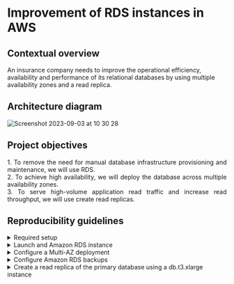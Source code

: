 # Improvement of RDS instances in AWS

## Contextual overview

An insurance company needs to improve the operational efficiency, availability and performance of its relational databases by using multiple availability zones and a read replica.

## Architecture diagram

![Screenshot 2023-09-03 at 10 30 28](https://github.com/martins-jean/Improvement-of-RDS-Instances-in-AWS/assets/118685801/beee3609-0866-4f41-aa43-5e8164efbdc5)

## Project objectives

<p align="justify">
1. To remove the need for manual database infrastructure provisioning and maintenance, we will use RDS. <br>
2. To achieve high availability, we will deploy the database across multiple availability zones. <br>
3. To serve high-volume application read traffic and increase read throughput, we will use create read replicas.
</p>

## Reproducibility guidelines

<details>
  <summary>Required setup</summary>
  1. Create a VPC with DNS resolution and hostnames enabled. <br>
  2. Create a security group that allows all traffic, all protocols and all port ranges for both inbound and outbound rules and name it default. <br>
</details>

<details>
  <summary>Launch and Amazon RDS instance</summary>
  1. Navigate to the RDS console. <br>
  2. Select Databases and click create database. <br>
  3. Choose "Standard create" and the MariaDB engine type. <br>
  4. Keep the version provided by default and choose the Dev/Test template. <br>
  5. Use the following configurations: <br>
  - Instance identifier: my-database. <br>
  - Master username: admin. <br>
  - Master password: TheRQDword777! <br>
  - DB instance class: Burstable classes. <br>
  - Type: db.t3.xlarge <br>
  - Storage type: General purpose SSD (gp2). <br>
  - Allocated storage: 20. <br>
  - Enable storage autoscaling: checked. <br>
  - Maximum storage threshold: 1000. <br>
</details>

<details>
  <summary>Configure a Multi-AZ deployment</summary>
  1. Under Availability and Durability, Multi-AZ deployment: Create a standby instance. <br>
  2. Continue the creation with the following configurations:
  - VPC: keep the default VPC. <br>
  - Subnet: default. <br>
  - Public access: no. <br>
  - VPC security group: choose existing, then default. <br>
  - Database authentication options: password authentication. <br>
  - Under monitoring, turn on performance insights. <br>
  - Expand additional configuration if needed and clear the enhanced monitoring checkbox. <br>
</details>

<details>
  <summary>Configure Amazon RDS backups</summary>
  1. Under database options, use the following configurations: <br>
  - Initial database name: my_database. <br>
  - DB parameter group: default.mariadb10.6 <br>
  - Option group: default:mariadb-10-6 <br>
  2. Under backup, choose the following: <br>
  - Automated backups: enabled. <br>
  - Backup retention period: 7 days. <br>
  - Backup window: no preference. <br>
  3. Under encryption choose the following:
  - Enable encryption: checked. <br>
  - Enable auto minor version upgrade: cleared. <br>
  - Maintenance window: no preference. <br>
  4. Click on create database. <br>
</details>

<details>
  <summary>Create a read replica of the primary database using a db.t3.xlarge instance</summary>
  1. After the creation of the database is finished which should take between 15 and 20 minutes, refresh until the status is listed as available. <br>
  2. Click on Actions and then Create read replica. <br>
</details>
